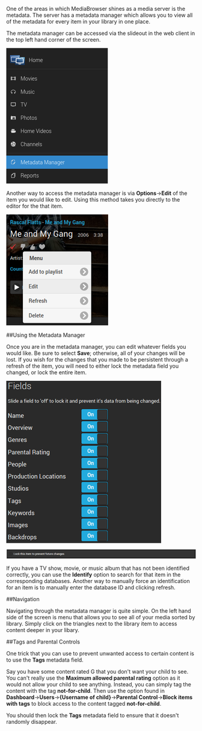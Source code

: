 One of the areas in which MediaBrowser shines as a media server is the metadata. The server has a metadata manager which allows you to view all of the metadata for every item in your library in one place.

The metadata manager can be accessed via the slideout in the web client in the top left hand corner of the screen.

![](images/server/metadatamanager1.png)

Another way to access the metadata manager is via **Options**->**Edit** of the item you would like to edit. Using this method takes you directly to the editor for the that item.

![](images/server/metadatamanager2.png)

##Using the Metadata Manager

Once you are in the metadata manager, you can edit whatever fields you would like. Be sure to select **Save**; otherwise, all of your changes will be lost. If you wish for the changes that you made to be persistent through a refresh of the item, you will need to either lock the metadata field you changed, or lock the entire item.

![](images/server/metadatamanager3.png)

![](images/server/metadatamanager4.png)

If you have a TV show, movie, or music album that has not been identified correctly, you can use the **Identify** option to search for that item in the corresponding databases. Another way to manually force an identification for an item is to manually enter the database ID and clicking refresh.

##Navigation

Navigating through the metadata manager is quite simple. On the left hand side of the screen is menu that allows you to see all of your media sorted by library. Simply click on the triangles next to the library item to access content deeper in your libary.

##Tags and Parental Controls

One trick that you can use to prevent unwanted access to certain content is to use the **Tags** metadata field.

Say you have some content rated G that you don't want your child to see. You can't really use the **Maximum allowed parental rating** option as it would not allow your child to see anything. Instead, you can simply tag the content with the tag **not-for-child**. Then use the option found in **Dashboard**->**Users**->**{Username of child}**->**Parental Control**->**Block items with tags** to block access to the content tagged **not-for-child**.

You should then lock the **Tags** metadata field to ensure that it doesn't randomly disappear.